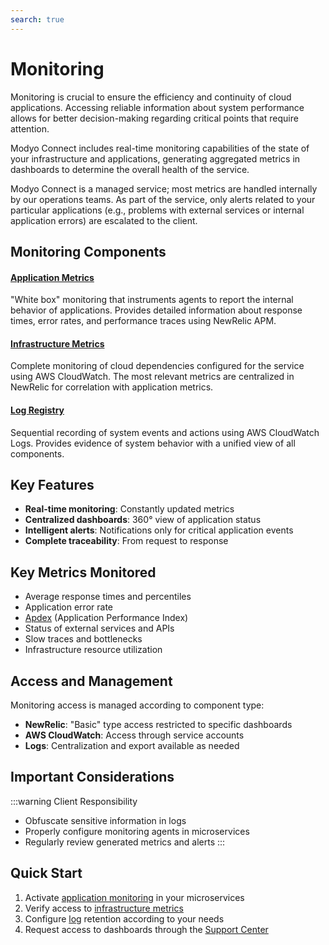 ```yaml
---
search: true
---
```


# Monitoring

Monitoring is crucial to ensure the efficiency and continuity of cloud applications. Accessing reliable information about system performance allows for better decision-making regarding critical points that require attention.

Modyo Connect includes real-time monitoring capabilities of the state of your infrastructure and applications, generating aggregated metrics in dashboards to determine the overall health of the service.

Modyo Connect is a managed service; most metrics are handled internally by our operations teams. As part of the service, only alerts related to your particular applications (e.g., problems with external services or internal application errors) are escalated to the client.

## Monitoring Components

#### [Application Metrics](application-metrics.html)
"White box" monitoring that instruments agents to report the internal behavior of applications. Provides detailed information about response times, error rates, and performance traces using NewRelic APM.

#### [Infrastructure Metrics](infrastructure-metrics.html)
Complete monitoring of cloud dependencies configured for the service using AWS CloudWatch. The most relevant metrics are centralized in NewRelic for correlation with application metrics.

#### [Log Registry](log-registry.html)
Sequential recording of system events and actions using AWS CloudWatch Logs. Provides evidence of system behavior with a unified view of all components.

## Key Features

- **Real-time monitoring**: Constantly updated metrics
- **Centralized dashboards**: 360° view of application status
- **Intelligent alerts**: Notifications only for critical application events
- **Complete traceability**: From request to response

## Key Metrics Monitored

- Average response times and percentiles
- Application error rate
- [Apdex](https://en.wikipedia.org/wiki/Apdex) (Application Performance Index)
- Status of external services and APIs
- Slow traces and bottlenecks
- Infrastructure resource utilization

## Access and Management

Monitoring access is managed according to component type:
- **NewRelic**: "Basic" type access restricted to specific dashboards
- **AWS CloudWatch**: Access through service accounts
- **Logs**: Centralization and export available as needed

## Important Considerations

:::warning Client Responsibility
- Obfuscate sensitive information in logs
- Properly configure monitoring agents in microservices
- Regularly review generated metrics and alerts
:::

## Quick Start

1. Activate [application monitoring](application-metrics.html) in your microservices
2. Verify access to [infrastructure metrics](infrastructure-metrics.html)
3. Configure [log](log-registry.html) retention according to your needs
4. Request access to dashboards through the [Support Center](https://support.modyo.com)